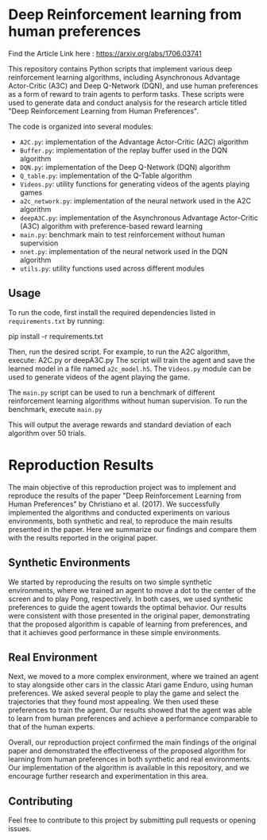 # Deep Reinforcement learning from human preferences

Find the Article Link here : https://arxiv.org/abs/1706.03741

This repository contains Python scripts that implement various deep reinforcement learning algorithms, including Asynchronous Advantage Actor-Critic (A3C) and Deep Q-Network (DQN), and use human preferences as a form of reward to train agents to perform tasks. These scripts were used to generate data and conduct analysis for the research article titled "Deep Reinforcement Learning from Human Preferences".

The code is organized into several modules:

- `A2C.py`: implementation of the Advantage Actor-Critic (A2C) algorithm
- `Buffer.py`: implementation of the replay buffer used in the DQN algorithm
- `DQN.py`: implementation of the Deep Q-Network (DQN) algorithm
- `Q_table.py`: implementation of the Q-Table algorithm
- `Videos.py`: utility functions for generating videos of the agents playing games
- `a2c_network.py`: implementation of the neural network used in the A2C algorithm
- `deepA3C.py`: implementation of the Asynchronous Advantage Actor-Critic (A3C) algorithm with preference-based reward learning
- `main.py`: benchmark main to test reinforcement without human supervision
- `nnet.py`: implementation of the neural network used in the DQN algorithm
- `utils.py`: utility functions used across different modules

## Usage

To run the code, first install the required dependencies listed in `requirements.txt` by running:

pip install -r requirements.txt

Then, run the desired script. For example, to run the A2C algorithm, execute: A2C.py or deepA3C.py
The script will train the agent and save the learned model in a file named `a2c_model.h5`. The `Videos.py` module can be used to generate videos of the agent playing the game.

The `main.py` script can be used to run a benchmark of different reinforcement learning algorithms without human supervision. To run the benchmark, execute `main.py`


This will output the average rewards and standard deviation of each algorithm over 50 trials.

# Reproduction Results

The main objective of this reproduction project was to implement and reproduce the results of the paper "Deep Reinforcement Learning from Human Preferences" by Christiano et al. (2017). We successfully implemented the algorithms and conducted experiments on various environments, both synthetic and real, to reproduce the main results presented in the paper. Here we summarize our findings and compare them with the results reported in the original paper.

## Synthetic Environments
We started by reproducing the results on two simple synthetic environments, where we trained an agent to move a dot to the center of the screen and to play Pong, respectively. In both cases, we used synthetic preferences to guide the agent towards the optimal behavior. Our results were consistent with those presented in the original paper, demonstrating that the proposed algorithm is capable of learning from preferences, and that it achieves good performance in these simple environments.

## Real Environment
Next, we moved to a more complex environment, where we trained an agent to stay alongside other cars in the classic Atari game Enduro, using human preferences. We asked several people to play the game and select the trajectories that they found most appealing. We then used these preferences to train the agent. Our results showed that the agent was able to learn from human preferences and achieve a performance comparable to that of the human experts.

Overall, our reproduction project confirmed the main findings of the original paper and demonstrated the effectiveness of the proposed algorithm for learning from human preferences in both synthetic and real environments. Our implementation of the algorithm is available in this repository, and we encourage further research and experimentation in this area.





## Contributing

Feel free to contribute to this project by submitting pull requests or opening issues.




